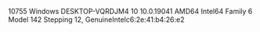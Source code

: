 10755 Windows DESKTOP-VQRDJM4 10 10.0.19041 AMD64 Intel64 Family 6 Model 142 Stepping 12, GenuineIntelc6:2e:41:b4:26:e2